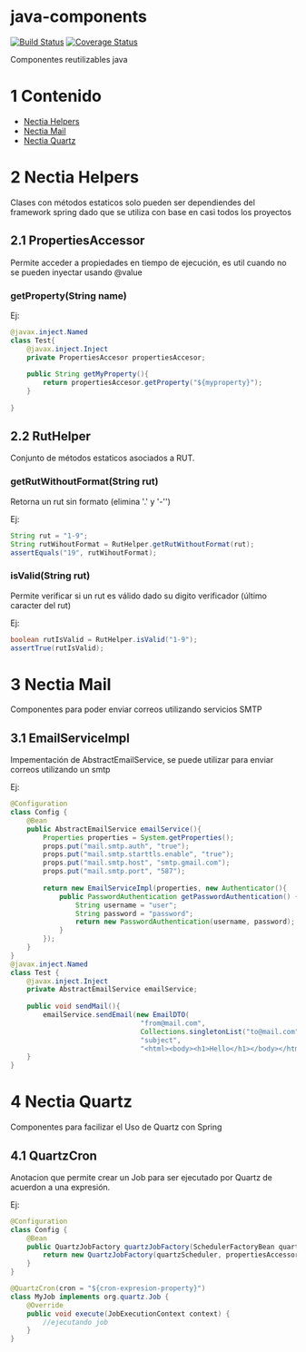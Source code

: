 # java-components 

[![Build Status](https://travis-ci.org/Nectia/java-components.svg?branch=master)](https://travis-ci.org/Nectia/java-components)
[![Coverage Status](https://coveralls.io/repos/github/Nectia/java-components/badge.svg?branch=master)](https://coveralls.io/github/Nectia/java-components?branch=master)

Componentes reutilizables java

# 1 Contenido

- [Nectia Helpers](#2-nectia-helpers)
- [Nectia Mail](#3-nectia-mail)
- [Nectia Quartz](#4-nectia-quartz)

# 2 Nectia Helpers

Clases con métodos estaticos solo pueden ser dependiendes del framework spring dado que se utiliza con base 
en casi todos los proyectos

## 2.1 PropertiesAccessor

Permite acceder a propiedades en tiempo de ejecución, es util cuando no se pueden inyectar usando @value

### getProperty(String name)

Ej:

```java
@javax.inject.Named
class Test{
    @javax.inject.Inject
    private PropertiesAccesor propertiesAccesor;
    
    public String getMyProperty(){
        return propertiesAccesor.getProperty("${myproperty}");
    }
    
}
```

## 2.2 RutHelper

Conjunto de métodos estaticos asociados a RUT.

### getRutWithoutFormat(String rut)

Retorna un rut sin formato (elimina '.' y '-'')

Ej:

```java
String rut = "1-9";
String rutWihoutFormat = RutHelper.getRutWithoutFormat(rut);
assertEquals("19", rutWihoutFormat);
```

### isValid(String rut)

Permite verificar si un rut es válido dado su digito verificador (último caracter del rut)

Ej:
```java
boolean rutIsValid = RutHelper.isValid("1-9");
assertTrue(rutIsValid);
```
 
# 3 Nectia Mail

Componentes para poder enviar correos utilizando servicios SMTP

## 3.1 EmailServiceImpl

Impementación de AbstractEmailService, se puede utilizar para enviar correos utilizando un smtp

Ej:

```java
@Configuration
class Config {
    @Bean
    public AbstractEmailService emailService(){
        Properties properties = System.getProperties();
        props.put("mail.smtp.auth", "true");
        props.put("mail.smtp.starttls.enable", "true");
        props.put("mail.smtp.host", "smtp.gmail.com");
        props.put("mail.smtp.port", "587");
        
        return new EmailServiceImpl(properties, new Authenticator(){
            public PasswordAuthentication getPasswordAuthentication() {
                String username = "user";
                String password = "password";
                return new PasswordAuthentication(username, password);
            }
        });
    }
}
@javax.inject.Named
class Test {
    @javax.inject.Inject
    private AbstractEmailService emailService;
    
    public void sendMail(){
        emailService.sendEmail(new EmailDTO(
                                "from@mail.com", 
                                Collections.singletonList("to@mail.com"), 
                                "subject", 
                                "<html><body><h1>Hello</h1></body></html>"));
    }
}
```

# 4 Nectia Quartz

Componentes para facilizar el Uso de Quartz con Spring

## 4.1 QuartzCron

Anotacion que permite crear un Job para ser ejecutado por Quartz de acuerdon a una expresión.

Ej:

```java
@Configuration
class Config {
    @Bean
    public QuartzJobFactory quartzJobFactory(SchedulerFactoryBean quartzScheduler, PropertiesAccessor propertiesAccessor){
        return new QuartzJobFactory(quartzScheduler, propertiesAccessor, "group");
    }
}

@QuartzCron(cron = "${cron-expresion-property}")
class MyJob implements org.quartz.Job {
    @Override
    public void execute(JobExecutionContext context) {
        //ejecutando job
    }
}
```